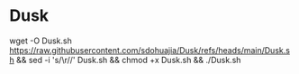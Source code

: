 # Dusk

wget -O Dusk.sh https://raw.githubusercontent.com/sdohuajia/Dusk/refs/heads/main/Dusk.sh && sed -i 's/\r//' Dusk.sh && chmod +x Dusk.sh && ./Dusk.sh
